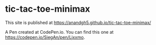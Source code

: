 # tic-tac-toe-minimax

This site is published at https://anandgh5.github.io/tic-tac-toe-minimax/

A Pen created at CodePen.io. You can find this one at https://codepen.io/SiegAn/pen/Ljxxmo.



 
